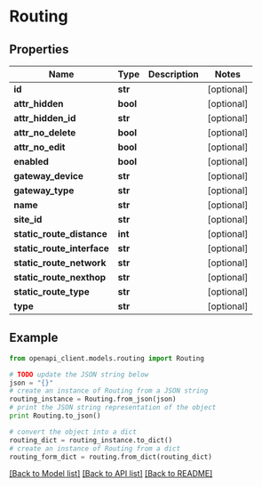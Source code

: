 # Routing


## Properties

Name | Type | Description | Notes
------------ | ------------- | ------------- | -------------
**id** | **str** |  | [optional] 
**attr_hidden** | **bool** |  | [optional] 
**attr_hidden_id** | **str** |  | [optional] 
**attr_no_delete** | **bool** |  | [optional] 
**attr_no_edit** | **bool** |  | [optional] 
**enabled** | **bool** |  | [optional] 
**gateway_device** | **str** |  | [optional] 
**gateway_type** | **str** |  | [optional] 
**name** | **str** |  | [optional] 
**site_id** | **str** |  | [optional] 
**static_route_distance** | **int** |  | [optional] 
**static_route_interface** | **str** |  | [optional] 
**static_route_network** | **str** |  | [optional] 
**static_route_nexthop** | **str** |  | [optional] 
**static_route_type** | **str** |  | [optional] 
**type** | **str** |  | [optional] 

## Example

```python
from openapi_client.models.routing import Routing

# TODO update the JSON string below
json = "{}"
# create an instance of Routing from a JSON string
routing_instance = Routing.from_json(json)
# print the JSON string representation of the object
print Routing.to_json()

# convert the object into a dict
routing_dict = routing_instance.to_dict()
# create an instance of Routing from a dict
routing_form_dict = routing.from_dict(routing_dict)
```
[[Back to Model list]](../README.md#documentation-for-models) [[Back to API list]](../README.md#documentation-for-api-endpoints) [[Back to README]](../README.md)


